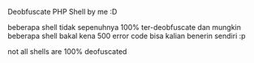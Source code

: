 Deobfuscate PHP Shell by me :D

beberapa shell tidak sepenuhnya 100% ter-deobfuscate dan mungkin beberapa shell bakal kena 500 error code
bisa kalian benerin sendiri :p

not all shells are 100% deofuscated
